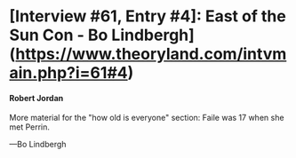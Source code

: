 # [Interview #61, Entry #4]: East of the Sun Con - Bo Lindbergh](https://www.theoryland.com/intvmain.php?i=61#4)

#### Robert Jordan

More material for the "how old is everyone" section: Faile was 17 when she met Perrin.

—Bo Lindbergh

